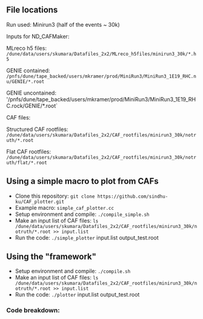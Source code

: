 ## File locations

Run used: Minirun3 (half of the events ~ 30k)

Inputs for ND_CAFMaker:

MLreco h5 files: `/dune/data/users/skumara/Datafiles_2x2/MLreco_h5files/minirun3_30k/*.h5`

GENIE contained: `/pnfs/dune/tape_backed/users/mkramer/prod/MiniRun3/MiniRun3_1E19_RHC.nu/GENIE/*.root`

GENIE uncontained: '/pnfs/dune/tape_backed/users/mkramer/prod/MiniRun3/MiniRun3_1E19_RHC.rock/GENIE/*.root`

CAF files:

Structured CAF rootfiles: `/dune/data/users/skumara/Datafiles_2x2/CAF_rootfiles/minirun3_30k/notruth/*.root`

Flat CAF rootfiles: `/dune/data/users/skumara/Datafiles_2x2/CAF_rootfiles/minirun3_30k/notruth/flat/*.root`

## Using a simple macro to plot from CAFs

* Clone this repository: `git clone https://github.com/sindhu-ku/CAF_plotter.git`
* Example macro: `simple_caf_plotter.cc`
* Setup environment and compile: `./compile_simple.sh`
* Make an input list of CAF files:
`ls /dune/data/users/skumara/Datafiles_2x2/CAF_rootfiles/minirun3_30k/notruth/*.root >> input.list`
* Run the code: `./simple_plotter` input.list output_test.root

## Using the "framework"

* Setup environment and compile: `./compile.sh`
* Make an input list of CAF files:
`ls /dune/data/users/skumara/Datafiles_2x2/CAF_rootfiles/minirun3_30k/notruth/*.root >> input.list`
* Run the code: `./plotter` input.list output_test.root

### Code breakdown:

